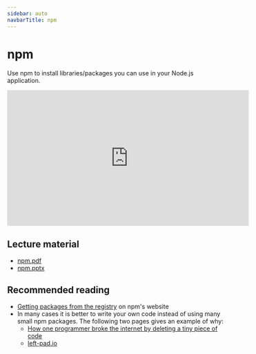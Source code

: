 ```yaml
---
sidebar: auto
navbarTitle: npm
---
```


# npm
Use npm to install libraries/packages you can use in your Node.js application.

<iframe width="560" height="314" src="https://www.youtube.com/embed/nTI5XlD9jOk" frameborder="0" allow="accelerometer; autoplay; encrypted-media; gyroscope; picture-in-picture" allowfullscreen></iframe>

## Lecture material
* [npm.pdf](npm.pdf)
* [npm.pptx](npm.pptx)

## Recommended reading
* [Getting packages from the registry](https://docs.npmjs.com/packages-and-modules/getting-packages-from-the-registry) on npm's website
* In many cases it is better to write your own code instead of using many small npm packages. The following two pages gives an example of why:
    * [How one programmer broke the internet by deleting a tiny piece of code](https://qz.com/646467/how-one-programmer-broke-the-internet-by-deleting-a-tiny-piece-of-code/)
    * [left-pad.io](http://left-pad.io/)
